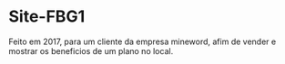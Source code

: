 # Site-FBG1

Feito em 2017, para um cliente da empresa mineword, afim de vender
e mostrar os beneficios de um plano no local.
